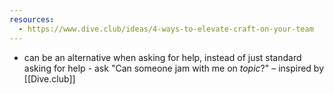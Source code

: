 ```yaml
---
resources:
  - https://www.dive.club/ideas/4-ways-to-elevate-craft-on-your-team
---
```


- can be an alternative when asking for help, instead of just standard asking for help - ask "Can someone jam with me on _topic_?" – inspired by [[Dive.club]]
